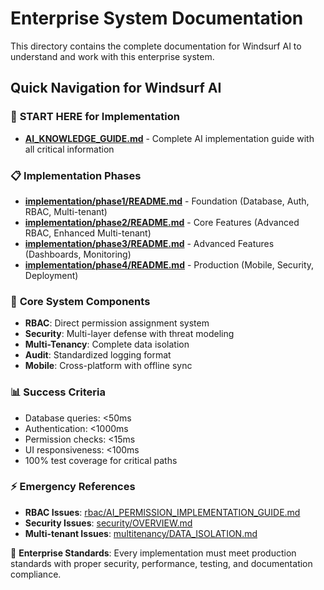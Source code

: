 
# Enterprise System Documentation

This directory contains the complete documentation for Windsurf AI to understand and work with this enterprise system.

## Quick Navigation for Windsurf AI

### 🚀 **START HERE for Implementation**
- **[AI_KNOWLEDGE_GUIDE.md](AI_KNOWLEDGE_GUIDE.md)** - Complete AI implementation guide with all critical information

### 📋 **Implementation Phases**
- **[implementation/phase1/README.md](implementation/phase1/README.md)** - Foundation (Database, Auth, RBAC, Multi-tenant)
- **[implementation/phase2/README.md](implementation/phase2/README.md)** - Core Features (Advanced RBAC, Enhanced Multi-tenant)
- **[implementation/phase3/README.md](implementation/phase3/README.md)** - Advanced Features (Dashboards, Monitoring)
- **[implementation/phase4/README.md](implementation/phase4/README.md)** - Production (Mobile, Security, Deployment)

### 🔧 **Core System Components**
- **RBAC**: Direct permission assignment system
- **Security**: Multi-layer defense with threat modeling
- **Multi-Tenancy**: Complete data isolation
- **Audit**: Standardized logging format
- **Mobile**: Cross-platform with offline sync

### 📊 **Success Criteria**
- Database queries: <50ms
- Authentication: <1000ms  
- Permission checks: <15ms
- UI responsiveness: <100ms
- 100% test coverage for critical paths

### ⚡ **Emergency References**
- **RBAC Issues**: [rbac/AI_PERMISSION_IMPLEMENTATION_GUIDE.md](rbac/AI_PERMISSION_IMPLEMENTATION_GUIDE.md)
- **Security Issues**: [security/OVERVIEW.md](security/OVERVIEW.md)
- **Multi-tenant Issues**: [multitenancy/DATA_ISOLATION.md](multitenancy/DATA_ISOLATION.md)

🎯 **Enterprise Standards**: Every implementation must meet production standards with proper security, performance, testing, and documentation compliance.
